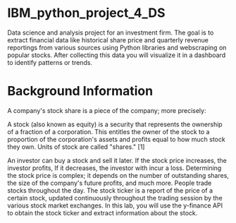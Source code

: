 # IBM_python_project_4_DS
Data science and analysis project for an investment firm.
The goal is to extract financial data like historical share price and quarterly revenue reportings from various sources using Python libraries and webscraping on popular stocks. After collecting this data you will visualize it in a dashboard to identify patterns or trends.

# Background Information
A company's stock share is a piece of the company; more precisely:

A stock (also known as equity) is a security that represents the ownership of a fraction of a corporation. This
entitles the owner of the stock to a proportion of the corporation's assets and profits equal to how much stock they own. Units of stock are called "shares." [1]

An investor can buy a stock and sell it later. If the stock price increases, the investor profits, If it decreases,
the investor with incur a loss.  Determining the stock price is complex; it depends on the number of outstanding shares, the size of the company's future profits, and much more. People trade stocks throughout the day. The stock ticker is a report of the price of a certain stock, updated continuously throughout the trading session by the various stock market exchanges. In this lab, you will use the  y-finance API to obtain the stock ticker and extract information about the stock. 
